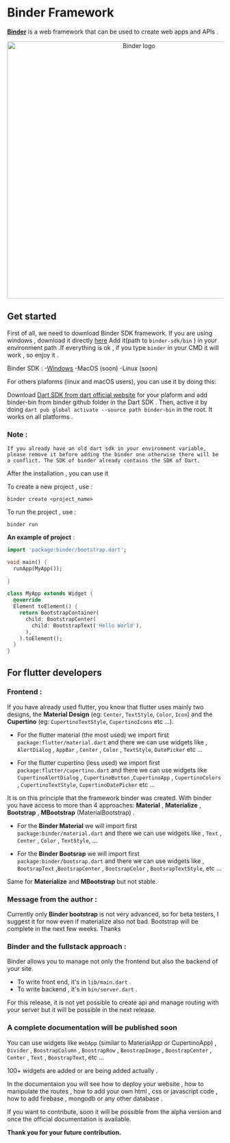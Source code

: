 # **Binder Framework**

[**Binder**](https://binder.kabagouda.com) is a web framework that can be used to create web apps and APIs .

<p align="center" >
  <img  width ="600" src="https://user-images.githubusercontent.com/64534846/158489733-67af3a32-5584-44c6-9ffe-043cb1c5ca8f.png" alt="Binder logo">
</p>

## **Get started** 

<!-- ![binger logo](https://user-images.githubusercontent.com/64534846/158489733-67af3a32-5584-44c6-9ffe-043cb1c5ca8f.png) -->

  First of all, we need to download Binder SDK framework.
  If you are using windows , download it directly [here]('https://github.com/kabagouda/binder/releases/download/binder-sdk-windows/binder-sdk.rar')
  Add it(path to `binder-sdk/bin` ) in your environment path .If everything is ok , if you type `binder` in your CMD it will work , so enjoy it .

  Binder SDK :
  -[Windows]('https://github.com/kabagouda/binder/releases/download/binder-sdk-windows/binder-sdk.rar')
  -MacOS (soon)
  -Linux (soon)

 For others plaforms (linux and macOS users),  you can use it by doing this:
 
Download [Dart SDK from dart official website]('https://dart.dev/get-dart/archive#stable-channel') for your plaform and add binder-bin from binder github folder in the Dart SDK . Then, active it by doing  `dart pub global activate --source path binder-bin` in the root.
It works on all platforms .

### **Note :**

    If you already have an old dart sdk in your environment variable, please remove it before adding the binder one otherwise there will be a conflict. The SDK of binder already contains the SDK of Dart. 

After the installation , you can use it  

To create a new project , use :

 `binder create <project_name>`

To run the project , use :

`binder run`

**An example of project** :

```dart
import 'package:binder/bootstrap.dart';

void main() {
  runApp(MyApp());
 
}

class MyApp extends Widget {
  @override
  Element toElement() {
    return BootstrapContainer(
      child: BootstrapCenter(
        child: BootstrapText('Hello World'),
      ),
    ).toElement();
  }
}
```

## **For flutter developers**

### **Frontend** :

If you have already used flutter, you know that flutter uses mainly two designs, the **Material Design** (eg: `Center`, `TextStyle`, `Color`, `Icon`) and the **Cupertino** (eg: `CupertinoTextStyle`, `CupertinoIcons` etc ...).

- For the flutter material (the most used) we import first
`package:flutter/material.dart` and there we can use widgets like , `AlertDialog` , `AppBar` , `Center` , `Color` , `TextStyle`, `DatePicker` etc ...

- For the flutter cupertino (less used) we import first
`package:flutter/cupertino.dart` and there we can use widgets like `CupertinoAlertDialog` , `CupertinoButton` ,`CupertinoApp` , `CupertinoColors` , `CupertinoTextStyle`, `CupertinoDatePicker` etc ...

It is on this principle that the framework binder was created.
With binder you have access to more than 4 approaches:
**Material** , **Materialize** , **Bootstrap** , **MBootstrap** (MaterialBootstrap) .

- For the **Binder Material** we will import first
`package:binder/material.dart` and there we can use widgets like , `Text` , `Center` , `Color` , `TextStyle`, ...

- For the **Binder Bootsrap** we will import first
`package:binder/bootsrap.dart` and there we can use widgets like , `BootsrapText` ,`BootsrapCenter` , `BootsrapColor` , `BootsrapTextStyle`, etc ...

Same for **Materialize** and **MBootstrap** but not stable.

### **Message from the author :**

Currently only **Binder bootstrap** is not very advanced, so for beta testers, I suggest it for now even if materialize also not bad. Bootstrap will be complete in the next few weeks. Thanks

### **Binder and the fullstack approach :**

Binder allows you to manage not only the frontend but also the backend of your site.

- To write front end, it's in `lib/main.dart` .
- To write backend , it's in `bin/server.dart` .

For this release, it is not yet possible to create api and manage routing with your server but it will be possible in the next release.

### **A complete documentation will be published soon**

You can use widgets like `WebApp` (similar to MaterialApp or CupertinoApp) , `Divider` , `BoostrapColumn` , `BoostrapRow` , `BoostrapImage` , `BoostrapCenter` , `Center` , `Text` , `BoostrapText`, etc ...

100+ widgets are added or are being added actually .

In the documentaion you will see how to deploy your website , how to manipulate the routes , how to add your own html , css or javascript code , how to add firebase , mongodb or any other database .

If you want to contribute, soon it will be possible from the alpha version and once the official documentation is available.

**Thank you for your future contribution.**

